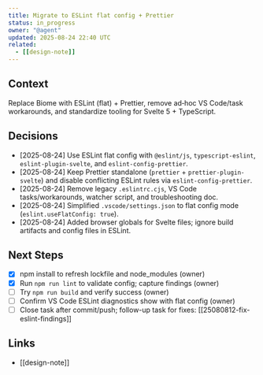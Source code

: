 ```yaml
---
title: Migrate to ESLint flat config + Prettier
status: in_progress
owner: "@agent"
updated: 2025-08-24 22:40 UTC
related:
  - [[design-note]]
---
```


## Context

Replace Biome with ESLint (flat) + Prettier, remove ad‑hoc VS Code/task workarounds, and standardize tooling for Svelte 5 + TypeScript.

## Decisions

- [2025-08-24] Use ESLint flat config with `@eslint/js`, `typescript-eslint`, `eslint-plugin-svelte`, and `eslint-config-prettier`.
- [2025-08-24] Keep Prettier standalone (`prettier` + `prettier-plugin-svelte`) and disable conflicting ESLint rules via `eslint-config-prettier`.
- [2025-08-24] Remove legacy `.eslintrc.cjs`, VS Code tasks/workarounds, watcher script, and troubleshooting doc.
- [2025-08-24] Simplified `.vscode/settings.json` to flat config mode (`eslint.useFlatConfig: true`).
- [2025-08-24] Added browser globals for Svelte files; ignore build artifacts and config files in ESLint.

## Next Steps

- [x] npm install to refresh lockfile and node_modules (owner)
- [x] Run `npm run lint` to validate config; capture findings (owner)
- [ ] Try `npm run build` and verify success (owner)
- [ ] Confirm VS Code ESLint diagnostics show with flat config (owner)
- [ ] Close task after commit/push; follow-up task for fixes: [[25080812-fix-eslint-findings]]

## Links

- [[design-note]]
